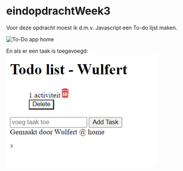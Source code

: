 # eindopdrachtWeek3

Voor deze opdracht moest ik d.m.v. Javascript een To-do lijst maken.

![To-Do app home](/images/week3_home.png)

En als er een taak is toegevoegd:
![To-Do app functionaliteit](./img/week3_functie.PNG)
